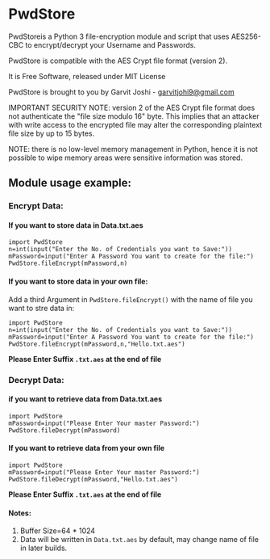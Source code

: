# PwdStore

PwdStoreis a Python 3 file-encryption module and script that uses AES256-CBC to encrypt/decrypt your Username and Passwords.

PwdStore is compatible with the AES Crypt file format (version 2).

It is Free Software, released under MIT License

PwdStore is brought to you by Garvit Joshi - garvitjohi9@gmail.com

IMPORTANT SECURITY NOTE: version 2 of the AES Crypt file format does not authenticate the "file size modulo 16" byte. This implies that an attacker with write access to the encrypted file may alter the corresponding plaintext file size by up to 15 bytes.

NOTE: there is no low-level memory management in Python, hence it is not possible to wipe memory areas were sensitive information was stored.

## Module usage example:

### Encrypt Data:

#### If you want to store data in Data.txt.aes
```
import PwdStore
n=int(input("Enter the No. of Credentials you want to Save:"))
mPassword=input("Enter A Password You want to create for the file:")
PwdStore.fileEncrypt(mPassword,n)
```

#### If you want to store data in your own file:
Add a third Argument in  ```PwdStore.fileEncrypt()``` with the name of file you want to stre data in:
```
import PwdStore
n=int(input("Enter the No. of Credentials you want to Save:"))
mPassword=input("Enter A Password You want to create for the file:")
PwdStore.fileEncrypt(mPassword,n,"Hello.txt.aes")
```
**Please Enter Suffix ```.txt.aes``` at the end of file**

### Decrypt Data:

#### if you want to retrieve data from Data.txt.aes
```
import PwdStore
mPassword=input("Please Enter Your master Password:")
PwdStore.fileDecrypt(mPassword)
```

#### If you want to retrieve data from your own file
```
import PwdStore
mPassword=input("Please Enter Your master Password:")
PwdStore.fileDecrypt(mPassword,"Hello.txt.aes")
```

**Please Enter Suffix ```.txt.aes``` at the end of file**

#### Notes:
1. Buffer Size=64 * 1024
2. Data will be written in ```Data.txt.aes``` by default, may change name of file in later builds.